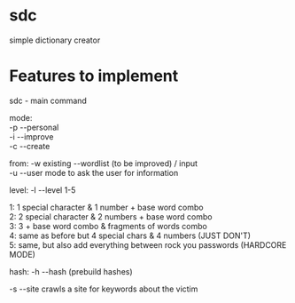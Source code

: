 # sdc
simple dictionary creator

# Features to implement
sdc - main command

mode:\
-p --personal\
-i --improve\
-c --create

from:
-w existing --wordlist (to be improved) / input\
-u --user mode to ask the user for information

level:
-l --level 1-5

1: 1 special character & 1 number + base word combo\
2: 2 special character & 2 numbers + base word combo\
3: 3 + base word combo & fragments of words combo\
4: same as before but 4 special chars & 4 numbers (JUST DON'T)\
5: same, but also add everything between rock you passwords (HARDCORE MODE)

hash:
-h --hash
(prebuild hashes)

-s --site 
crawls a site for keywords about the victim
